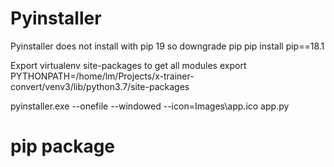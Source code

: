 # Pyinstaller

Pyinstaller does not install with pip 19 so downgrade pip
pip install pip==18.1

Export virtualenv site-packages to get all modules
export PYTHONPATH=/home/lm/Projects/x-trainer-convert/venv3/lib/python3.7/site-packages

pyinstaller.exe --onefile --windowed --icon=Images\app.ico app.py

# pip package


